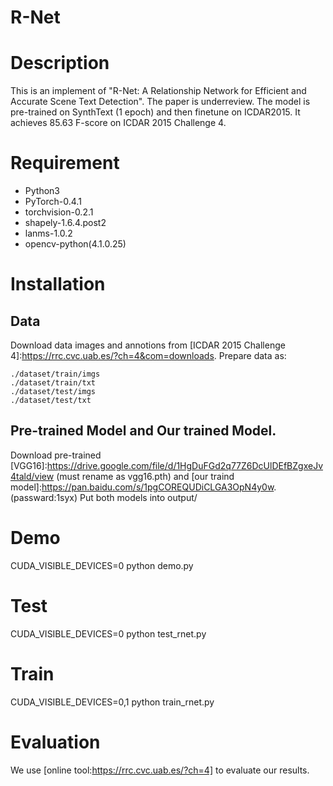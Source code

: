 # R-Net

# Description
  This is an implement of "R-Net: A Relationship Network for Efficient and Accurate Scene Text Detection". The paper is underreview.
  The model is pre-trained on SynthText (1 epoch) and then finetune on ICDAR2015. It achieves 85.63 F-score on ICDAR 2015 Challenge 4.
  
# Requirement

* Python3 
* PyTorch-0.4.1 
* torchvision-0.2.1 
* shapely-1.6.4.post2 
* lanms-1.0.2 
* opencv-python(4.1.0.25)
  
# Installation

## Data

Download data images and annotions from [ICDAR 2015 Challenge 4]:https://rrc.cvc.uab.es/?ch=4&com=downloads. Prepare data as:

~~~
./dataset/train/imgs
./dataset/train/txt
./dataset/test/imgs
./dataset/test/txt
~~~

## Pre-trained Model and Our trained Model.

Download pre-trained [VGG16]:https://drive.google.com/file/d/1HgDuFGd2q77Z6DcUlDEfBZgxeJv4tald/view (must rename as vgg16.pth) and [our traind model]:https://pan.baidu.com/s/1pgCOREQUDiCLGA3OpN4y0w. (passward:1syx) Put both models into output/

# Demo

CUDA_VISIBLE_DEVICES=0 python demo.py 

# Test

CUDA_VISIBLE_DEVICES=0 python test_rnet.py

# Train

CUDA_VISIBLE_DEVICES=0,1 python train_rnet.py

# Evaluation

We use [online tool:https://rrc.cvc.uab.es/?ch=4] to evaluate our results. 



